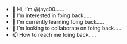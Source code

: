 - 👋 Hi, I’m @jayc00......
- 👀 I’m interested in foing back.....
- 🌱 I’m currently learning foing back.....
- 💞️ I’m looking to collaborate on foing back.....
- 📫 How to reach me foing back.....

<!---
jayc00/jayc00 is a ✨ special ✨ repository because its `README.md` (this file) appears on your GitHub profile.
You can click the Preview link to take a look at your changes.
--->
